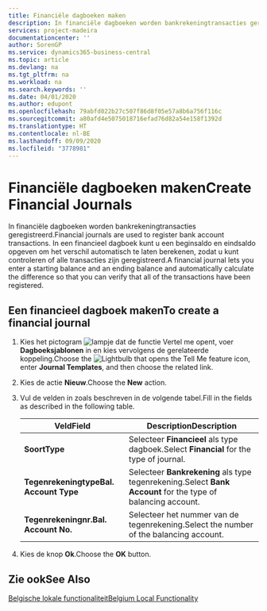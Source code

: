 ```yaml
---
title: Financiële dagboeken maken
description: In financiële dagboeken worden bankrekeningtransacties geregistreerd. In een financieel dagboek kunt u een beginsaldo en eindsaldo opgeven om het verschil automatisch te laten berekenen, zodat u kunt controleren of alle transacties zijn geregistreerd.
services: project-madeira
documentationcenter: ''
author: SorenGP
ms.service: dynamics365-business-central
ms.topic: article
ms.devlang: na
ms.tgt_pltfrm: na
ms.workload: na
ms.search.keywords: ''
ms.date: 04/01/2020
ms.author: edupont
ms.openlocfilehash: 79abfd022b27c507f86d8f05e57a8b6a756f116c
ms.sourcegitcommit: a80afd4e5075018716efad76d82a54e158f1392d
ms.translationtype: HT
ms.contentlocale: nl-BE
ms.lasthandoff: 09/09/2020
ms.locfileid: "3778981"
---
```

# <a name="create-financial-journals"></a><span data-ttu-id="b4b68-104">Financiële dagboeken maken</span><span class="sxs-lookup"><span data-stu-id="b4b68-104">Create Financial Journals</span></span>
<span data-ttu-id="b4b68-105">In financiële dagboeken worden bankrekeningtransacties geregistreerd.</span><span class="sxs-lookup"><span data-stu-id="b4b68-105">Financial journals are used to register bank account transactions.</span></span> <span data-ttu-id="b4b68-106">In een financieel dagboek kunt u een beginsaldo en eindsaldo opgeven om het verschil automatisch te laten berekenen, zodat u kunt controleren of alle transacties zijn geregistreerd.</span><span class="sxs-lookup"><span data-stu-id="b4b68-106">A financial journal lets you enter a starting balance and an ending balance and automatically calculate the difference so that you can verify that all of the transactions have been registered.</span></span>  

## <a name="to-create-a-financial-journal"></a><span data-ttu-id="b4b68-107">Een financieel dagboek maken</span><span class="sxs-lookup"><span data-stu-id="b4b68-107">To create a financial journal</span></span>  

1.  <span data-ttu-id="b4b68-108">Kies het pictogram ![lampje dat de functie Vertel me opent](../../media/ui-search/search_small.png "Vertel me wat u wilt doen"), voer **Dagboeksjablonen** in en kies vervolgens de gerelateerde koppeling.</span><span class="sxs-lookup"><span data-stu-id="b4b68-108">Choose the ![Lightbulb that opens the Tell Me feature](../../media/ui-search/search_small.png "Tell me what you want to do") icon, enter **Journal Templates**, and then choose the related link.</span></span>  
2.  <span data-ttu-id="b4b68-109">Kies de actie **Nieuw**.</span><span class="sxs-lookup"><span data-stu-id="b4b68-109">Choose the **New** action.</span></span>  
3.  <span data-ttu-id="b4b68-110">Vul de velden in zoals beschreven in de volgende tabel.</span><span class="sxs-lookup"><span data-stu-id="b4b68-110">Fill in the fields as described in the following table.</span></span>  

    |<span data-ttu-id="b4b68-111">Veld</span><span class="sxs-lookup"><span data-stu-id="b4b68-111">Field</span></span>|<span data-ttu-id="b4b68-112">Description</span><span class="sxs-lookup"><span data-stu-id="b4b68-112">Description</span></span>|  
    |---------------------------------|---------------------------------------|  
    |<span data-ttu-id="b4b68-113">**Soort**</span><span class="sxs-lookup"><span data-stu-id="b4b68-113">**Type**</span></span>|<span data-ttu-id="b4b68-114">Selecteer **Financieel** als type dagboek.</span><span class="sxs-lookup"><span data-stu-id="b4b68-114">Select **Financial** for the type of journal.</span></span>|  
    |<span data-ttu-id="b4b68-115">**Tegenrekeningtype**</span><span class="sxs-lookup"><span data-stu-id="b4b68-115">**Bal. Account Type**</span></span>|<span data-ttu-id="b4b68-116">Selecteer **Bankrekening** als type tegenrekening.</span><span class="sxs-lookup"><span data-stu-id="b4b68-116">Select **Bank Account** for the type of balancing account.</span></span>|  
    |<span data-ttu-id="b4b68-117">**Tegenrekeningnr.**</span><span class="sxs-lookup"><span data-stu-id="b4b68-117">**Bal. Account No.**</span></span>|<span data-ttu-id="b4b68-118">Selecteer het nummer van de tegenrekening.</span><span class="sxs-lookup"><span data-stu-id="b4b68-118">Select the number of the balancing account.</span></span>|  

4.  <span data-ttu-id="b4b68-119">Kies de knop **Ok**.</span><span class="sxs-lookup"><span data-stu-id="b4b68-119">Choose the **OK** button.</span></span>  

## <a name="see-also"></a><span data-ttu-id="b4b68-120">Zie ook</span><span class="sxs-lookup"><span data-stu-id="b4b68-120">See Also</span></span>  
 [<span data-ttu-id="b4b68-121">Belgische lokale functionaliteit</span><span class="sxs-lookup"><span data-stu-id="b4b68-121">Belgium Local Functionality</span></span>](belgium-local-functionality.md)
